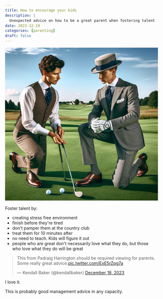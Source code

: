 ```yaml
---
title: How to encourage your kids 
description: |
  Unexpected advice on how to be a great parent when fostering talent 
date: 2023-12-19
categories: [parenting]
draft: false
---
```


![](photo.jpeg) 

Foster talent by:

- creating stress free environment 
- finish before they're tired
- don't pamper them at the country club
- treat them for 10 minutes after 
- no need to teach. Kids will figure it out
- people who are great don't necessarily love what they do, but those who love what they do will be great

<blockquote class="twitter-tweet"><p lang="en" dir="ltr">This from Padraig Harrington should be required viewing for parents. Some really great advice.<a href="https://t.co/ExE5rZpg7a">pic.twitter.com/ExE5rZpg7a</a></p>&mdash; Kendall Baker (@kendallbaker) <a href="https://twitter.com/kendallbaker/status/1736743387112349729?ref_src=twsrc%5Etfw">December 18, 2023</a></blockquote> <script async src="https://platform.twitter.com/widgets.js" charset="utf-8"></script>

I love it. 

This is probably good management advice in any capacity. 


